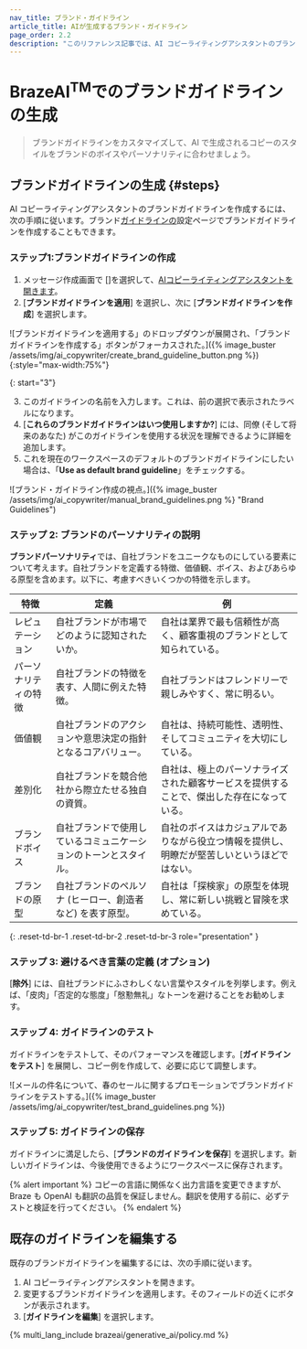 ```yaml
---
nav_title: ブランド・ガイドライン
article_title: AIが生成するブランド・ガイドライン
page_order: 2.2
description: "このリファレンス記事では、AI コピーライティングアシスタントのブランドガイドラインについて説明します。この機能を使用すると、AI コピーライティングアシスタントが生成するコピーのスタイルを、ブランドのボイスやスタイルに合わせて調整できます。"
---
```


# BrazeAI<sup>TM</sup>でのブランドガイドラインの生成

> ブランドガイドラインをカスタマイズして、AI で生成されるコピーのスタイルをブランドのボイスやパーソナリティに合わせましょう。

## ブランドガイドラインの生成 {#steps}

AI コピーライティングアシスタントのブランドガイドラインを作成するには、次の手順に従います。ブランド[ガイドラインの]({{site.baseurl}}/user_guide/administrative/app_settings/brand_guidelines/)設定ページでブランドガイドラインを作成することもできます。

### ステップ1:ブランドガイドラインの作成

1. メッセージ作成画面で [<i class="fa-solid fa-wand-magic-sparkles" title="AI コピーライター"></i>]を選択して、[AIコピーライティングアシスタントを開きます]({{site.baseurl}}/user_guide/brazeai/generative_ai/ai_copywriting/#access)。
2. [**ブランドガイドラインを適用**] を選択し、次に [**ブランドガイドラインを作成**] を選択します。

\![ブランドガイドラインを適用する」のドロップダウンが展開され、「ブランドガイドラインを作成する」ボタンがフォーカスされた。]({% image_buster /assets/img/ai_copywriter/create_brand_guideline_button.png %}){:style="max-width:75%"}

{: start="3"}

3. このガイドラインの名前を入力します。これは、前の選択で表示されたラベルになります。
4. [**これらのブランドガイドラインはいつ使用しますか?**] には、同僚 (そして将来のあなた) がこのガイドラインを使用する状況を理解できるように詳細を追加します。
5. これを現在のワークスペースのデフォルトのブランドガイドラインにしたい場合は、「**Use as default brand guideline**」をチェックする。

\![ブランド・ガイドライン作成の視点。]({% image_buster /assets/img/ai_copywriter/manual_brand_guidelines.png %} "Brand Guidelines")

### ステップ 2: ブランドのパーソナリティの説明

**ブランドパーソナリティ**では、自社ブランドをユニークなものにしている要素について考えます。自社ブランドを定義する特徴、価値観、ボイス、およびあらゆる原型を含めます。以下に、考慮すべきいくつかの特徴を示します。

| **特徴**       | **定義**                                                                       | **例**                                                        |
|--------------------------|--------------------------------------------------------------------------------------|--------------------------------------------------------------------|
| レピュテーション               | 自社ブランドが市場でどのように認知されたいか。                               | 自社は業界で最も信頼性が高く、顧客重視のブランドとして知られている。 |
| パーソナリティの特徴       | 自社ブランドの特徴を表す、人間に例えた特徴。                     | 自社ブランドはフレンドリーで親しみやすく、常に明るい。          |
| 価値観                   | 自社ブランドのアクションや意思決定の指針となるコアバリュー。                           | 自社は、持続可能性、透明性、そしてコミュニティを大切にしている。            |
| 差別化          | 自社ブランドを競合他社から際立たせる独自の資質。                         | 自社は、極上のパーソナライズされた顧客サービスを提供することで、傑出した存在になっている。 |
| ブランドボイス              | 自社ブランドで使用しているコミュニケーションのトーンとスタイル。                                 | 自社のボイスはカジュアルでありながら役立つ情報を提供し、明瞭だが堅苦しいというほどではない。 |
| ブランドの原型          | 自社ブランドのペルソナ (ヒーロー、創造者など) を表す原型。    | 自社は「探検家」の原型を体現し、常に新しい挑戦と冒険を求めている。 |
{: .reset-td-br-1 .reset-td-br-2 .reset-td-br-3 role="presentation" }

### ステップ 3: 避けるべき言葉の定義 (オプション)

[**除外**] には、自社ブランドにふさわしくない言葉やスタイルを列挙します。例えば、「皮肉」「否定的な態度」「慇懃無礼」なトーンを避けることをお勧めします。

### ステップ 4: ガイドラインのテスト

ガイドラインをテストして、そのパフォーマンスを確認します。[**ガイドラインをテスト**] を展開し、コピー例を作成して、必要に応じて調整します。

\![メールの件名について、春のセールに関するプロモーションでブランドガイドラインをテストする。]({% image_buster /assets/img/ai_copywriter/test_brand_guidelines.png %})

### ステップ 5: ガイドラインの保存

ガイドラインに満足したら、[**ブランドのガイドラインを保存**] を選択します。新しいガイドラインは、今後使用できるようにワークスペースに保存されます。

{% alert important %}
コピーの言語に関係なく出力言語を変更できますが、Braze も OpenAI も翻訳の品質を保証しません。翻訳を使用する前に、必ずテストと検証を行ってください。
{% endalert %}

## 既存のガイドラインを編集する

既存のブランドガイドラインを編集するには、次の手順に従います。

1. AI コピーライティングアシスタントを開きます。
2. 変更するブランドガイドラインを適用します。そのフィールドの近くにボタンが表示されます。
3. [**ガイドラインを編集**] を選択します。

{% multi_lang_include brazeai/generative_ai/policy.md %}
